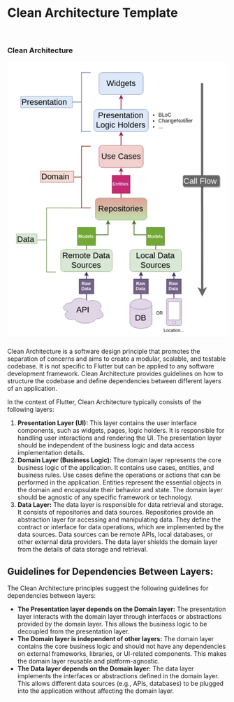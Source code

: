 # Clean Architecture Template

&nbsp;

### Clean Architecture

<img src='assets/screenshot/clean-arch-image.png'>

Clean Architecture is a software design principle that promotes the separation of concerns and aims
to create a modular, scalable, and testable codebase. It is not specific to Flutter but can be
applied to any software development framework. Clean Architecture provides guidelines on how to
structure the codebase and define dependencies between different layers of an application.

In the context of Flutter, Clean Architecture typically consists of the following layers:
&nbsp;
1. **Presentation Layer (UI):** This layer contains the user interface components, such as widgets,
   pages, logic holders. It is responsible for handling user interactions and rendering the UI. The
   presentation layer should be independent of the business logic and data access implementation
   details.
2. **Domain Layer (Business Logic):** The domain layer represents the core business logic of the
   application. It contains use cases, entities, and business rules. Use cases define the operations
   or actions that can be performed in the application. Entities represent the essential objects in
   the domain and encapsulate their behavior and state. The domain layer should be agnostic of any
   specific framework or technology.
3. **Data Layer:** The data layer is responsible for data retrieval and storage. It consists of
   repositories and data sources. Repositories provide an abstraction layer for accessing and
   manipulating data. They define the contract or interface for data operations, which are
   implemented by the data sources. Data sources can be remote APIs, local databases, or other
   external data providers. The data layer shields the domain layer from the details of data storage
   and retrieval.

## Guidelines for Dependencies Between Layers:

The Clean Architecture principles suggest the following guidelines for dependencies between layers:
&nbsp;

* **The Presentation layer depends on the Domain layer:** The presentation layer interacts with the
  domain layer through interfaces or abstractions provided by the domain layer. This allows the
  business logic to be decoupled from the presentation layer.
* **The Domain layer is independent of other layers:** The domain layer contains the core business logic
  and should not have any dependencies on external frameworks, libraries, or UI-related components.
  This makes the domain layer reusable and platform-agnostic.
* **The Data layer depends on the Domain layer:** The data layer implements the interfaces or
  abstractions defined in the domain layer. This allows different data sources (e.g., APIs,
  databases) to be plugged into the application without affecting the domain layer.